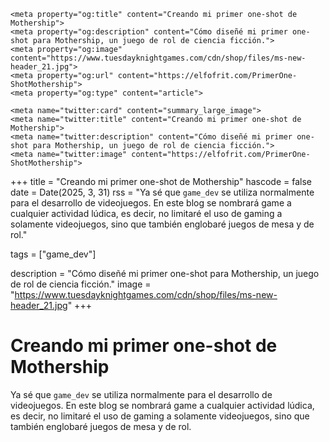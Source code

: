 ~~~
<meta property="og:title" content="Creando mi primer one-shot de Mothership">
<meta property="og:description" content="Cómo diseñé mi primer one-shot para Mothership, un juego de rol de ciencia ficción.">
<meta property="og:image" content="https://www.tuesdayknightgames.com/cdn/shop/files/ms-new-header_21.jpg">
<meta property="og:url" content="https://elfofrit.com/PrimerOne-ShotMothership">
<meta property="og:type" content="article">

<meta name="twitter:card" content="summary_large_image">
<meta name="twitter:title" content="Creando mi primer one-shot de Mothership">
<meta name="twitter:description" content="Cómo diseñé mi primer one-shot para Mothership, un juego de rol de ciencia ficción.">
<meta name="twitter:image" content="https://elfofrit.com/PrimerOne-ShotMothership">
~~~

+++
title = "Creando mi primer one-shot de Mothership"
hascode = false
date = Date(2025, 3, 31)
rss = "Ya sé que `game_dev` se utiliza normalmente para el desarrollo de videojuegos. En este blog se nombrará game a cualquier actividad lúdica, es decir, no limitaré el uso de gaming a solamente videojuegos, sino que también englobaré juegos de mesa y de rol."

tags = ["game_dev"]

description = "Cómo diseñé mi primer one-shot para Mothership, un juego de rol de ciencia ficción."
image = "https://www.tuesdayknightgames.com/cdn/shop/files/ms-new-header_21.jpg"
+++

# Creando mi primer one-shot de Mothership

Ya sé que `game_dev` se utiliza normalmente para el desarrollo de videojuegos. En este blog se nombrará game a cualquier actividad lúdica, es decir, no limitaré el uso de gaming a solamente videojuegos, sino que también englobaré juegos de mesa y de rol.